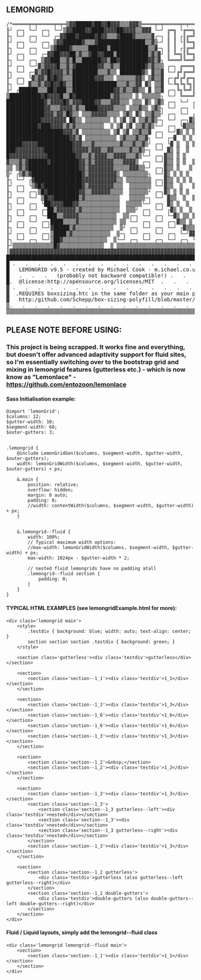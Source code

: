 LEMONGRID
---

<pre>
/*═════╤═╤═════╤═╤═▒▓▓█████▓██▓▓█▓▓▓▒▒▒▓▓▓▒════╤═╤═════╤═╤═════╤═╤═════╤═╤═════╤╗
╟┘ ┌─┐ └─┘ ┌─┐ └─┘▒▓▓████▓▓████▓▓▓▓██▓▓▓▓▒▒▓▓▓ └─┘ ╔═╗ └╔══╗╔═╗╔═╗ ┌╔═╗└─╔╗┌─╔╗└╢
╟┐ └─┘ ┌─┐ └─┘ ┌─▓▓███▓█████▓█▓▓▒▒▒▓████▓▒▒▒▒▒▓┌─┐ ║ ║ ┌║╔═╝║ ╚╝ ║ ╔╝ ╚╗─║╚╗─║║┌╢
╟┘ ┌─┐ └─┘ ┌─┐ ▒▓▓██████▓▒▒▒▓███████████████▒▒▓▒─┘ ║ ║ └║╚═╗║╔╗╔╗║╔╝╔╩╗╚╗║ ╚═╝║└╢
╟┐ └─┘ ┌─┐ └─┘▒▓████▓▒▒▒▒▒██████▒████████████▒▒▓─┐ ║ ║ ┌║╔═╝║║╚╝║║╚╗╚╦╝╔╝║╔═╗ ║┌╢
╟┘ ┌─┐ └─┘ ┌─▓▓██▓▓▓██▒▓▒▒▓██▓▓███▒██████████▒▓▒▓┘ ║ ╚═╗║╚═╗║║ └║║ ╚╗ ╔╝─║║┌╚╗║└╢
╟┐ └─┘ ┌─┐ ▒▓▓███▒▒▓▒█▒▒██████▓▓▒██▓█████████▓▓▒▓┐ ╚═══╝╚══╝╚╝ ┌╚╝ └╚═╝┌─╚╝└─╚╝┌╢
╟┘ ┌─┐ └─┘▓▒▓▓▓▓█▒▒▓▒▓███████▓▓▒▒▓▒▒████████▓▒▓▒▒▒ ┌─┐ ╔═══╗╔═══╗┘╔═╗╔═══╗ ┌─┐ └╢
╟┐ └─┘ ┌─▓▒▓▓█▓▓▓▓▒▓▒████████▒▒▒▓▒▒ ███████▓▒ ▓▒▒▓ └─┘╔╝╔══╝║ ╔╗╚╗║ ║║ ╔╗╚╗└─┘ ┌╢
╟┘ ┌─┐ └▓▒▓▓▒█▓█▓▓▒▒▒███████▓▓▓▒▒▒ ▒▒▒▒▒▒▓▓▒ ▒▓▒▒▓ ┌─╔╝╔╝╔═╗║ ╚╝╔╝║ ║║ ║╚╗║┌─┐ └╢
╟┐ └─┘ ▓▒▒▓▒▓▓█▓▓█▓▒▒██████████████▒▒▒▓▒▒▓▓ ▓▒ ▒▒▓ └─╚╗╚╗╚╗║║ ╔╗╚╗║ ║║ ║╔╝║└─┘ ┌╢
╟┘ ┌██████▒▒▒██▓███▒▒█████████████▓▓▒▓▒▒▓▓▒▒ ▓ ▒▒▓ ┌─┐╚╗╚═╝║║ ║║ ║║ ║║ ╚╝╔╝┌─┐ └╢
▒██████████▓█▓▓▓▓█▒▒█▓███████████▒▓▓▒▒▒▒ ▒ ▒▒▒▒▒▒┐ └─┘ ╚═══╝╚═╝╚═╝╚═╝╚═══╝ └─┘ ┌╢
████████████▓▒▓▓▓▓█▓▒▓▓▓████▓▓▒▒▒▓▓▓▒▒▒ ▒▒▒ ▓▒ ▒▓▒ ┌─┐ └─┘ ┌─┐ └─┘ ┌─┐ └─┘ ┌─┐ └╢
████████████▓▓▒▒▒▓▓▓▓▒▓▒▒████▓▓▓▓▓▒▒▒▒ ▒▒▒▓▒▒ ▒▓▒┐ └─┘ ┌─┐ └─┘▒▓▒┐ └─┘ ┌─┐ └─┘ ┌╢
████████████▓▓▓▒▓▓▒█▓▒▒ ▒▒▒▓▓▓▓▓▒▒▒▒ ▒▓▒ ▓▒ ▒▒▓▒▒┘ ┌─┐ └─┘ ┌▒▒▓  ▒▓┌─┐ └─┘ ┌─┐ └╢
███████████▓▓▓▓▓▓▓▓ █▓▒▒ ▒▒▒▒▒▒▒▒ ▒ ▒▓ ▒▓ ▒▒▓▒▓▒─┐ └─┘ ┌─┐▓▒▒ ▒   ▒▒▒┘ ┌─┐ └─┘ ┌╢
██████████▓███▓▓▓▓▒▓▒▓▒▒▒▒▒▒▒▒▒  ▒ ▒▓ ▒▓ ▒▒▓▒▓▒└─┘ ┌─┐ └▓▒▒▒ ▒ ▒  ▒ ▒▓▒▓─┘ ┌─┐ └╢
██████████████████▓▓▓▒▓ ▒▒▒▒▒▒▒▒▒ ▒▓ ▒▓ ▒▒▓▒▒▓ ┌─┐ └─┘▓▒ ▒ ▒ ▒ ▒ ▒ ▒ ▒  ▒▒ └─┘ ┌╢
████████████████████▓▓▒▓ ▒▒▒▒▒▒▒▒▒▒ ▒▓▒▒▒▓▒▒▓┐ └─┘ ┌─▓  ▒ ▒ ▒ ▒  ▒   ▒ ▒▒▓ ┌─┐ └╢
█████▓▓▓▓▓███████████▓▓▓▒▒▒▓▒▒▒▒▒▒▒▒▓▒▒▒▓▒▒▓▒┘ ┌─┐ └▓ ▒  ▒ ▒ ▒   ▒ ▒▒ ▒ ▒ ▒▓─┘ ┌╢
███▓▓▓▓▓▓▓▓▓█████████▓▓▓▓▓▒▓▓▓▒▒▓▓▒▒▒▒▒▓▒▒▓▒─┐ └─┘ ▓▒ ▒  ▒  ▒   ▒  ▒ ▒ ▒▒▒ ▒▓┐ └╢
█▓▓▓▓▓▓▓▓▓▓▓▓█████████▓▓▒▒▓▒▓▓▓▓▒▒▓▓▓▓▒▒▒▓▒└─┘ ┌─┐▓▒▒ ▒ ▒   ▒   ▒   ▒  ▒  ▒ ▒▓ ┌╢
▓▒▒▒▓▒▓██████▓█████████▓▓▒▓▒▓▓▓▓▓▓▒▒▒▓▓▓▓▒ ┌─┐ └─┘▓▒▒ ▒ ▒  ▒   ▒ ▒  ▒ ▒  ▒ ▒▒▓ └╢
▒▒ ▒▓▒▓████████████████▓▓▒▓▓▓▓▓▓▓▓▒▒▒▒▒▓▓▓▒▒─┘ ┌─┐▓▒▒ ▒   ▒   ▒   ▒   ▒ ▒ ▒▒▒▓ ┌╢
▒┘ ┌▒▓▒▓████████████████▓▒▓▓▓▓▓▓▓▓▓▒ ▒▒▒▒▒▒▒▒┐ └─┘▓▒ ▒ ▒ ▒   ▒  ▒ ▒ ▒▒   ▒ ▒▒▓ └╢
╟┐ └─┘ ┌▓███████████████▓▓▓▓▓▓▓▓▓▓▓▒▒ ▒▒▒▒▒▒▒▒ ┌─┐▓▒▒ ▒ ▒ ▒   ▒  ▒   ▒ ▒ ▒ ▒▒▓ ┌╢
╟┘ ┌─┐ └▒▓█▓████████████▓▒▓▓▓▓▓▓▓▓▒▒▒  ▒▒▒▒▒▒▒ └─┘▓▒▒  ▒   ▒   ▒  ▒ ▒ ▒ ▒ ▒▒▒▓ └╢
╟┐ └─┘ ┌─┐▒█▓██████████▓▓▒▒▓▓▓▓▓▓▒▒▒▒  ▒▒▒▒▒▒┘ ┌─┐▓▒ ▒ ▒ ▒  ▒   ▒▒ ▒   ▒  ▒▒▒▓ ┌╢
╟┘ ┌─┐ └─┘ ▒█▓▓████████▒▓▒▒▒▒▒▒▒▒▒▒▒   ▒▒▒▒▒─┐ └─┘ ▓▒▒  ▒  ▒  ▒  ▒  ▒ ▒  ▒ ▒▒▓ └╢
╟┐ └─┘ ┌─┐ └██▓▓▓▓███▓▓▒▒▒▒▒▒▒▒▒▒▒▒▒  ▒▒▒▒▒└─┘ ┌─┐ ▓▒ ▒  ▒   ▒  ▒  ▒  ▒  ▒▒▒▓┘ ┌╢
╟┘ ┌─┐ └─┘ ┌─██▒▓▓▓▓▓▓▒▓▒▒▒▒▒▒▒▒▒▒▒▒  ▒▒▒┘ ┌─┐ └─┘ ┌▓▒ ▒  ▒ ▒   ▒ ▒  ▒▒ ▒▒▒▒─┐ └╢
╟┐ └─┘ ┌─┐ └─███▒▒▓▓▓▓▓▒▒▒▒▒▒▒▒▒▒▒▒  ▒▒┌─┐ └─┘ ┌─┐ └─▓▒ ▒▒ ▒ ▒  ▒▒ ▒  ▒▒▒▓ └─┘ ┌╢
╟┘ ┌─┐ └─┘ ┌─┐████▒▒▒▒▓▒▒▒▒▒▒▒▒▒▒▒▒ ▒▒ └─┘ ┌─┐ └─┘ ┌─┐▓▒▒ ▒  ▒  ▒ ▒▒▒ ▒▓▒┘ ┌─┐ └╢
╟┐ └─┘ ┌─┐ └─┘▓█████▒▓▒▒▒▒▒▒▒▒▒▒▒▒  ▒┘ ┌─┐ └─┘ ┌─┐ └─┘ ┌▓▒▒▒▒ ▒ ▒  ▒▒▓ ┌─┐ └─┘ ┌╢
╟┘ ┌─┐ └─┘ ┌─┐▒████▒▓▒▒▒▒▒▒▒▒▒▒▒▒  ▒─┐ └─┘ ┌─┐ └─┘ ┌─┐ └─┘▓▓▒ ▒▒ ▒▒▒▓┐ └─┘ ┌─┐ └╢
╟┐ └─┘ ┌─┐ └─┘▒██▓▒▒▒▒▒▒▒▒▒▒▒▒▒▒  ▒└─┘ ┌─┐ └─┘ ┌─┐ └─┘ ┌─┐ └─▒▒ ▒▒▒└─┘ ┌─┐ └─┘ ┌╢
╟┘▒▒▒▒▒▒▒▒▒▒▒▒▒█▓▒▒▒▒▒▒▒▒▒▒▒▒▒▒  ▒ ▒▒▒▒▒▒▒▒▒▒▒▒▒▒▒▒▒▒▒▒▒▒▒▒▒▒▒▒▒▒▒(tabwidth:4)▒└╢
║▓▓▓▓▓▓▓▓▓▓▓▓▓▓▓▓▓▓▓▓▓▓▓▓▓▓▓▓▓▓▓▓▓▓▓▓▓▓▓▓▓▓▓▓▓▓▓▓▓▓▓▓▓▓▓▓▓▓▓▓▓▓▓▓▓▓▓▓▓▓▓▓▓▓▓▓▓▓▓║
█████████████████████████████████████████████████████████████████████████████████
█ .   .   .   .   .   .   .   .   .   .   .   .   .   .   .   .   .   .   .   . █
█   LEMONGRID v9.5 - created by Michael Cook - m.ichael.co.uk  .   .   .   .   .█
█   .   .   .   (probably not backward compatible!) .   .   .   .   .   .   .   █
█.  @license:http://opensource.org/licenses/MIT  .   .   .   .   .   .   .   .  █
▓ .   .   .   .   .   .   .   .   .   .   .   .   .   .   .   .   .   .   .   . ▓
▓  .REQUIRES boxsizing.htc in the same folder as your main page files  .   .   .▓
▓   http:/github.com/Schepp/box-sizing-polyfill/blob/master/boxsizing.htc   .   ▓
▒.   .   .   .   .   .   .   .   .   .   .   .   .   .   .   .   .   .   .   .  ▒
▒▒▒▒▒▒▒▒▒▒▒▒▒▒▒▒▒▒▒▒▒▒▒▒▒▒▒▒▒▒▒▒▒▒▒▒▒▒▒▒▒▒▒▒▒▒▒▒▒▒▒▒▒▒▒▒▒▒▒▒▒▒▒▒▒▒▒▒▒▒▒▒▒▒▒▒▒▒▒▒▒
</pre>


## PLEASE NOTE BEFORE USING:
### This project is being scrapped. It works fine and everything, but doesn't offer advanced adaptivity support for fluid sites, so I'm essentially switching over to the bootstrap grid and mixing in lemongrid features (gutterless etc.) - which is now know as "Lemonlace" - https://github.com/entozoon/lemonlace


#### Sass Initialisation example:
```
@import 'lemonGrid';
$columns: 12;
$gutter-width: 10;
$segment-width: 68;
$outer-gutters: 3;


.lemongrid {
	@include LemonGridGen($columns, $segment-width, $gutter-width, $outer-gutters);
	width: lemonGridWidth($columns, $segment-width, $gutter-width, $outer-gutters) + px;

	&.main {
		position: relative;
		overflow: hidden;
		margin: 0 auto;
		padding: 0;
		//width: contentWidth($columns, $segment-width, $gutter-width) + px;
	}


	&.lemongrid--fluid {
		width: 100%;
		// Typical maximum width options:
		//max-width: lemonGridWidth($columns, $segment-width, $gutter-width) + px;
		max-width: 1024px - $gutter-width * 2;

		// nested fluid lemongrids have no padding atall
		.lemongrid--fluid section {
			padding: 0;
		}
	}
}
```


#### TYPICAL HTML EXAMPLES (see lemongridExample.html for more):
```
<div class='lemongrid main'>
	<style>
		.testdiv { background: blue; width: auto; text-align: center; }
		section section section .testdiv { background: green; }
	</style>

	<section class='gutterless'><div class='testdiv'>gutterless</div></section>

	<section>
		<section class='section--1_1'><div class='testdiv'>1_1</div></section>
	</section>

	<section>
		<section class='section--1_3'><div class='testdiv'>1_3</div></section>
		<section class='section--1_6'><div class='testdiv'>1_6</div></section>
		<section class='section--1_6'><div class='testdiv'>1_6</div></section>
		<section class='section--1_3'><div class='testdiv'>1_3</div></section>
	</section>

	<section>
		<section class='section--1_2'>&nbsp;</section>
		<section class='section--1_2'><div class='testdiv'>1_2</div></section>
	</section>

	<section>
		<section class='section--1_3'><div class='testdiv'>1_3</div></section>
		<section class='section--1_3'>
			<section class='section--1_3 gutterless--left'><div class='testdiv'>nested</div></section>
			<section class='section--1_3'><div class='testdiv'>nested</div></section>
			<section class='section--1_3 gutterless--right'><div class='testdiv'>nested</div></section>
		</section>
		<section class='section--1_3'><div class='testdiv'>1_3</div></section>
	</section>

	<section>
		<section class='section--1_2 gutterless'>
			<div class='testdiv'>gutterless (also gutterless--left gutterless--right)</div>
		</section>
		<section class='section--1_2 double-gutters'>
			<div class='testdiv'>double-gutters (also double-gutters--left double-gutters--right)</div>
		</section>
	</section>
</div>
```


#### Fluid / Liquid layouts, simply add the lemongrid--fluid class
```
<div class='lemongrid lemongrid--fluid main'>
	<section>
		<section class='section--1_1'><div class='testdiv'>1_1</div></section>
	</section>
</div>
